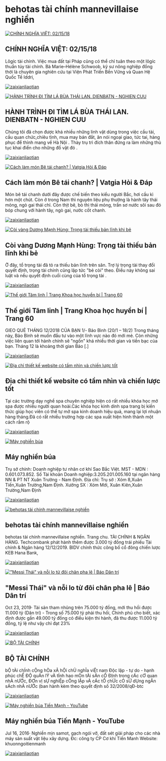 # behotas tài chính mannevillaise nghiền
<a href="https://mnn.zoosnet.net/LR/Chatpre.aspx?id=MNN94995150&p=https://topgrinding.com/" target="_blank">![CHÍNH NGHĨA VIỆT: 02/15/18](https://github.com/technlg/images/blob/main/25.jpg)</a>
## CHÍNH NGHĨA VIỆT: 02/15/18
Lôgíc tài chính. Việc mua đất tại Pháp cũng có thể chỉ tuân theo một lôgíc thuần túy tài chính. Bà Marie–Hélène Schwoob, kỹ sư nông nghiệp đồng thời là chuyên gia nghiên cứu tại Viện Phát Triển Bền Vững và Quan Hệ Quốc Tế Iddri, 
<a href="https://mnn.zoosnet.net/LR/Chatpre.aspx?id=MNN94995150&p=https://topgrinding.com/" target="_blank"><img src="https://github.com/technlg/images/raw/main/chat11.jpg" alt="zaixianliaotian"/></a><a href="//whatsapp.shibangsoft.com/WhatsApp.php" ><img src="https://github.com/technlg/images/raw/main/chat11.png" alt=""></a>
<a href="https://mnn.zoosnet.net/LR/Chatpre.aspx?id=MNN94995150&p=https://topgrinding.com/" target="_blank">![HÀNH TRÌNH ĐI TÌM LÁ BÙA THÁI LAN. DIENBATN - NGHIEN CUU ](https://github.com/technlg/images/blob/main/1.jpg)</a>
## HÀNH TRÌNH ĐI TÌM LÁ BÙA THÁI LAN. DIENBATN - NGHIEN CUU 
Chúng tôi đã chọn được khá nhiều những linh vật dùng trong việc cầu tài, cầu quan chức,chiêu tình, mua may bán đắt, ăn nói ngoại giao, tức tai, hàng phục để thỉnh mang về Hà Nội . Thày trụ trì đích thân đứng ra làm những thủ tục khai điển cho những đồ vật đó .
<a href="https://mnn.zoosnet.net/LR/Chatpre.aspx?id=MNN94995150&p=https://topgrinding.com/" target="_blank"><img src="https://github.com/technlg/images/raw/main/chat11.jpg" alt="zaixianliaotian"/></a><a href="//whatsapp.shibangsoft.com/WhatsApp.php" ><img src="https://github.com/technlg/images/raw/main/chat11.png" alt=""></a>
<a href="https://mnn.zoosnet.net/LR/Chatpre.aspx?id=MNN94995150&p=https://topgrinding.com/" target="_blank">![Cách làm món Bê tái chanh? | Vatgia Hỏi & Đáp](https://github.com/technlg/images/blob/main/40.jpg)</a>
## Cách làm món Bê tái chanh? | Vatgia Hỏi & Đáp
Món bê tái chanh dưới đây được chế biến theo kiểu người Bắc, hơi cầu kì hơn một chút. Còn ở trong Nam thì nguyên liệu phụ thường là hành tây thái mỏng, ngò gai thái chỉ. Còn thịt bê, bò thì thái mỏng, trần sơ nước sôi sau đó bóp chung với hành tây, ngò gai, nước cốt chanh.
<a href="https://mnn.zoosnet.net/LR/Chatpre.aspx?id=MNN94995150&p=https://topgrinding.com/" target="_blank"><img src="https://github.com/technlg/images/raw/main/chat11.jpg" alt="zaixianliaotian"/></a><a href="//whatsapp.shibangsoft.com/WhatsApp.php" ><img src="https://github.com/technlg/images/raw/main/chat11.png" alt=""></a>
<a href="https://mnn.zoosnet.net/LR/Chatpre.aspx?id=MNN94995150&p=https://topgrinding.com/" target="_blank">![Còi vàng Dương Mạnh Hùng: Trọng tài thiếu bản lĩnh khi bẻ ](https://github.com/technlg/images/blob/main/52.jpg)</a>
## Còi vàng Dương Mạnh Hùng: Trọng tài thiếu bản lĩnh khi bẻ 
Ở đây, tổ trọng tài đã tỏ ra thiếu bản lĩnh trên sân. Trợ lý trọng tài thay đổi quyết định, trọng tài chính cũng lập tức "bẻ còi" theo. Điều này không sai luật và nếu quyết định cuối cùng của tổ trọng tài .
<a href="https://mnn.zoosnet.net/LR/Chatpre.aspx?id=MNN94995150&p=https://topgrinding.com/" target="_blank"><img src="https://github.com/technlg/images/raw/main/chat11.jpg" alt="zaixianliaotian"/></a><a href="//whatsapp.shibangsoft.com/WhatsApp.php" ><img src="https://github.com/technlg/images/raw/main/chat11.png" alt=""></a>
<a href="https://mnn.zoosnet.net/LR/Chatpre.aspx?id=MNN94995150&p=https://topgrinding.com/" target="_blank">![Thế giới Tâm linh | Trang Khoa học huyền bí | Trang 60](https://github.com/technlg/images/blob/main/40.jpg)</a>
## Thế giới Tâm linh | Trang Khoa học huyền bí | Trang 60
GIEO QUẺ THÁNG 12/2018 CỦA BẠN 1/- Bảo Bình (20/1 – 18/2) Trong tháng này, Bảo Bình sẽ muốn đầu tư vào một lĩnh vực nào đó mới mẻ. Còn những việc liên quan tới hành chính sẽ "ngốn" khá nhiều thời gian và tiền bạc của bạn. Tháng 12 là khoảng thời gian Bảo [.]
<a href="https://mnn.zoosnet.net/LR/Chatpre.aspx?id=MNN94995150&p=https://topgrinding.com/" target="_blank"><img src="https://github.com/technlg/images/raw/main/chat11.jpg" alt="zaixianliaotian"/></a><a href="//whatsapp.shibangsoft.com/WhatsApp.php" ><img src="https://github.com/technlg/images/raw/main/chat11.png" alt=""></a>
<a href="https://mnn.zoosnet.net/LR/Chatpre.aspx?id=MNN94995150&p=https://topgrinding.com/" target="_blank">![Địa chỉ thiết kế website có tầm nhìn và chiến lược tốt ](https://github.com/technlg/images/blob/main/41.jpg)</a>
## Địa chỉ thiết kế website có tầm nhìn và chiến lược tốt 
Tại các trường dạy nghề spa chuyên nghiệp hiện có rất nhiều khóa học mở spa được nhiều người quan hoài.Các khóa học kinh dinh spa trang bị kiến thức giúp học viên có thể tự mở spa kinh doanh hiệu quả, mang lại lợi nhuận hàng tháng.Đã có rất nhiều trường hợp các spa xuất hiện hình thành một cách rầm rộ 
<a href="https://mnn.zoosnet.net/LR/Chatpre.aspx?id=MNN94995150&p=https://topgrinding.com/" target="_blank"><img src="https://github.com/technlg/images/raw/main/chat11.jpg" alt="zaixianliaotian"/></a><a href="//whatsapp.shibangsoft.com/WhatsApp.php" ><img src="https://github.com/technlg/images/raw/main/chat11.png" alt=""></a>
<a href="https://mnn.zoosnet.net/LR/Chatpre.aspx?id=MNN94995150&p=https://topgrinding.com/" target="_blank">![Máy nghiền búa](https://github.com/technlg/images/blob/main/5.jpg)</a>
## Máy nghiền búa
Trụ sở chính: Doanh nghiệp tư nhân cơ khí Sao Bắc Việt. MST - MDN : 0.601.073.852. Số Tài khoản Doanh nghiệp:3.205.201.005.160 tại ngân hàng NN & PT NT Xuân Trường - Nam Định. Địa chỉ: Trụ sở : Xóm 8,Xuân Tiến,Xuân Trường,Nam Định. Xưởng SX : Xóm Mới, Xuân Kiên,Xuân Trường,Nam Định
<a href="https://mnn.zoosnet.net/LR/Chatpre.aspx?id=MNN94995150&p=https://topgrinding.com/" target="_blank"><img src="https://github.com/technlg/images/raw/main/chat11.jpg" alt="zaixianliaotian"/></a><a href="//whatsapp.shibangsoft.com/WhatsApp.php" ><img src="https://github.com/technlg/images/raw/main/chat11.png" alt=""></a>
<a href="https://mnn.zoosnet.net/LR/Chatpre.aspx?id=MNN94995150&p=https://topgrinding.com/" target="_blank">![behotas tài chính mannevillaise nghiền](https://github.com/technlg/images/blob/main/22.jpg)</a>
## behotas tài chính mannevillaise nghiền
behotas tài chính mannevillaise nghiền. Trang chu. TÀI CHÍNH & NGÂN HÀNG. Techcombank phát hành thêm được 3.000 tỷ đồng trái phiếu Tài chính & Ngân hàng 12/12/2019. BIDV chính thức công bố cổ đông chiến lược KEB Hana Bank,
<a href="https://mnn.zoosnet.net/LR/Chatpre.aspx?id=MNN94995150&p=https://topgrinding.com/" target="_blank"><img src="https://github.com/technlg/images/raw/main/chat11.jpg" alt="zaixianliaotian"/></a><a href="//whatsapp.shibangsoft.com/WhatsApp.php" ><img src="https://github.com/technlg/images/raw/main/chat11.png" alt=""></a>
<a href="https://mnn.zoosnet.net/LR/Chatpre.aspx?id=MNN94995150&p=https://topgrinding.com/" target="_blank">!["Messi Thái" và nỗi lo từ đôi chân pha lê | Báo Dân trí](https://github.com/technlg/images/blob/main/36.jpg)</a>
## "Messi Thái" và nỗi lo từ đôi chân pha lê | Báo Dân trí
Oct 23, 2019· Tài sản tham nhũng trên 75.000 tỷ đồng, mới thu hồi được 11.000 tỷ (Dân trí) - Trong số 75.000 tỷ phải thu hồi, Chính phủ cho biết, xác định được gần 49.000 tỷ đồng có điều kiện thi hành, đã thu được 11.000 tỷ đồng, tỷ lệ như vậy chỉ đạt 23%
<a href="https://mnn.zoosnet.net/LR/Chatpre.aspx?id=MNN94995150&p=https://topgrinding.com/" target="_blank"><img src="https://github.com/technlg/images/raw/main/chat11.jpg" alt="zaixianliaotian"/></a><a href="//whatsapp.shibangsoft.com/WhatsApp.php" ><img src="https://github.com/technlg/images/raw/main/chat11.png" alt=""></a>
<a href="https://mnn.zoosnet.net/LR/Chatpre.aspx?id=MNN94995150&p=https://topgrinding.com/" target="_blank">![BỘ TÀI CHÍNH](https://github.com/technlg/images/blob/main/32.jpg)</a>
## BỘ TÀI CHÍNH
bỘ tÀi chÍnh cỘng hÒa xÃ hỘi chỦ nghĨa viỆt nam Độc lập - tự do - hạnh phúc chẾ ĐỘ quẢn lÝ vÀ tÍnh hao mÒn tÀi sẢn cỐ ĐỊnh trong cÁc cƠ quan nhÀ nƯỚc, ĐƠn vỊ sỰ nghiỆp cÔng lẬp vÀ cÁc tỔ chỨc cÓ sỬ dỤng ngÂn sÁch nhÀ nƯỚc (ban hành kèm theo quyết định số 32/2008/qĐ-btc
<a href="https://mnn.zoosnet.net/LR/Chatpre.aspx?id=MNN94995150&p=https://topgrinding.com/" target="_blank"><img src="https://github.com/technlg/images/raw/main/chat11.jpg" alt="zaixianliaotian"/></a><a href="//whatsapp.shibangsoft.com/WhatsApp.php" ><img src="https://github.com/technlg/images/raw/main/chat11.png" alt=""></a>
<a href="https://mnn.zoosnet.net/LR/Chatpre.aspx?id=MNN94995150&p=https://topgrinding.com/" target="_blank">![Máy nghiền búa Tiến Mạnh - YouTube](https://github.com/technlg/images/blob/main/46.jpg)</a>
## Máy nghiền búa Tiến Mạnh - YouTube
Jul 16, 2016· Nghiền mịn samot, gạch ngói vỡ, đất sét giải pháp cho các nhà máy sản suất vật liệu xây dựng. Đc: công ty CP Cơ khí Tiến Manh Website: khuonngoitienmanh
<a href="https://mnn.zoosnet.net/LR/Chatpre.aspx?id=MNN94995150&p=https://topgrinding.com/" target="_blank"><img src="https://github.com/technlg/images/raw/main/chat11.jpg" alt="zaixianliaotian"/></a><a href="//whatsapp.shibangsoft.com/WhatsApp.php" ><img src="https://github.com/technlg/images/raw/main/chat11.png" alt=""></a>
